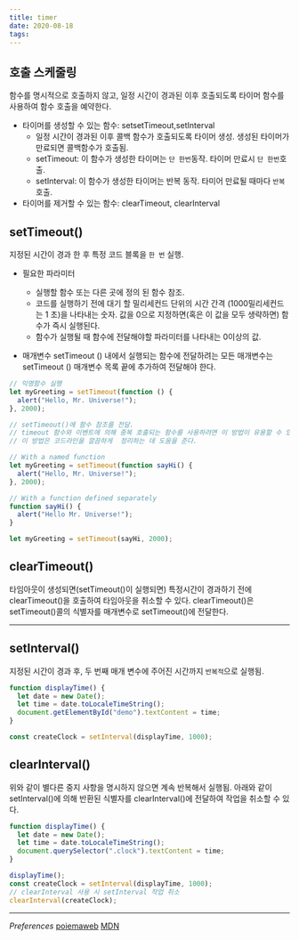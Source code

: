 ```yaml
---
title: timer
date: 2020-08-18
tags:
---
```


## 호출 스케줄링

함수를 명시적으로 호출하지 않고, 일정 시간이 경과된 이후 호출되도록 타이머 함수를 사용하여 함수 호출을 예약한다.

- 타이머를 생성할 수 있는 함수: setsetTimeout,setInterval
  - 일정 시간이 경과된 이후 콜백 함수가 호출되도록 타이머 생성. 생성된 타이머가 만료되면 콜백함수가 호출됨.
  - setTimeout: 이 함수가 생성한 타이머는 `단 한번`동작. 타이머 만료시 `단 한번`호출.
  - setInterval: 이 함수가 생성한 타이머는 반복 동작. 타미어 만료될 때마다 `반복`호출.
- 타이머를 제거할 수 있는 함수: clearTimeout, clearInterval

## setTimeout()

지정된 시간이 경과 한 후 특정 코드 블록을 `한 번` 실행.

- 필요한 파라미터

  - 실행할 함수 또는 다른 곳에 정의 된 함수 참조.
  - 코드를 실행하기 전에 대기 할 밀리세컨드 단위의 시간 간격 (1000밀리세컨드는 1 초)을 나타내는 숫자. 값을 0으로 지정하면(혹은 이 값을 모두 생략하면) 함수가 즉시 실행된다.
  - 함수가 실행될 때 함수에 전달해야할 파라미터를 나타내는 0이상의 값.

- 매개변수
  setTimeout () 내에서 실행되는 함수에 전달하려는 모든 매개변수는 setTimeout () 매개변수 목록 끝에 추가하여 전달해야 한다.

```javascript
// 익명함수 실행
let myGreeting = setTimeout(function () {
  alert("Hello, Mr. Universe!");
}, 2000);

// setTimeout()에 함수 참조를 전달.
// timeout 함수와 이벤트에 의해 중복 호출되는 함수를 사용하려면 이 방법이 유용할 수 있다.
// 이 방법은 코드라인을 깔끔하게  정리하는 데 도움을 준다.

// With a named function
let myGreeting = setTimeout(function sayHi() {
  alert("Hello, Mr. Universe!");
}, 2000);

// With a function defined separately
function sayHi() {
  alert("Hello Mr. Universe!");
}

let myGreeting = setTimeout(sayHi, 2000);
```

## clearTimeout()

타임아웃이 생성되면(setTimeout()이 실행되면) 특정시간이 경과하기 전에 clearTimeout()을 호출하여 타임아웃을 취소할 수 있다. clearTimeout()은 setTimeout()콜의 식별자를 매개변수로 setTimeout()에 전달한다.

---

## setInterval()

지정된 시간이 경과 후, 두 번째 매개 변수에 주어진 시간까지 `반복적`으로 실행됨.

```javascript
function displayTime() {
  let date = new Date();
  let time = date.toLocaleTimeString();
  document.getElementById("demo").textContent = time;
}

const createClock = setInterval(displayTime, 1000);
```

## clearInterval()

위와 같이 별다른 중지 사항을 명시하지 않으면 계속 반복해서 실행됨. 아래와 같이 setInterval()에 의해 반환된 식별자를 clearInterval()에 전달하여 작업을 취소할 수 있다.

```javascript
function displayTime() {
  let date = new Date();
  let time = date.toLocaleTimeString();
  document.querySelector(".clock").textContent = time;
}

displayTime();
const createClock = setInterval(displayTime, 1000);
// clearInterval 사용 시 setInterval 작업 취소
clearInterval(createClock);
```

---

_Preferences_
[poiemaweb](https://poiemaweb.com/fastcampus/timer#22-setinterval--clearinterval)
[MDN](https://developer.mozilla.org/ko/docs/Learn/JavaScript/Asynchronous/Timeouts_and_intervals)
